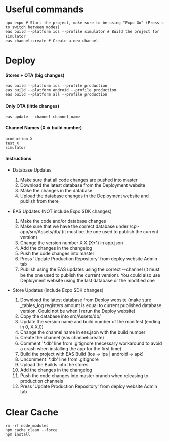 # Useful commands

    npx expo # Start the project, make sure to be using "Expo Go" (Press s to switch between modes)
    eas build --platform ios --profile simulator # Build the project for simulator
    eas channel:create # Create a new channel

# Deploy

#### Stores + OTA (big changes)

    eas build --platform ios --profile production
    eas build --platform android --profile production
    eas build --platform all --profile production

#### Only OTA (little changes)

    eas update --channel channel_name

#### Channel Names (X => build number)

    production_X
    test_X
    simulator

#### Instructions

- Database Updates
    1. Make sure that all code changes are pushed into master
    2. Download the latest database from the Deployment website
    3. Make the changes in the database
    4. Upload the database changes in the Deployment website and publish from there

- EAS Updates (NOT include Expo SDK changes)
    1. Make the code and/or database changes
    2. Make sure that we have the correct database under /cpl-app/src/Assets/db/ (it must be the one used to publish the
       current version)
    3. Change the version number X.X.(X+1) in app.json
    4. Add the changes in the changelog
    5. Push the code changes into master
    6. Press 'Update Production Repository' from deploy website Admin tab
    7. Publish using the EAS updates using the correct --channel (it must be the one used to publish the current
       version). You could also use Deployment website using the last database or the modified one

- Store Updates (include Expo SDK changes)
    1. Download the latest database from Deploy website (make sure _tables_log registers amount is equal to current
       published database version. Could not be when I rerun the Deploy website)
    2. Copy the database into src/Assets/db/
    3. Update the version name and build number of the manifest (ending in 0, X.X.0)
    4. Change the channel name in eas.json with the build number
    5. Create the channel (eas channel:create)
    6. Comment '*.db' line from .gitignore (necessary workaround to avoid a crash when installing the app for the first
       time)
    7. Build the project with EAS Build (ios -> ipa | android -> apk)
    8. Uncomment '*.db' line from .gitignore
    9. Upload the Builds into the stores
    10. Add the changes in the changelog
    11. Push the code changes into master branch when releasing to production channels
    12. Press 'Update Production Repository' from deploy website Admin tab

# Clear Cache

    rm -rf node_modules
    npm cache clean --force
    npm install
